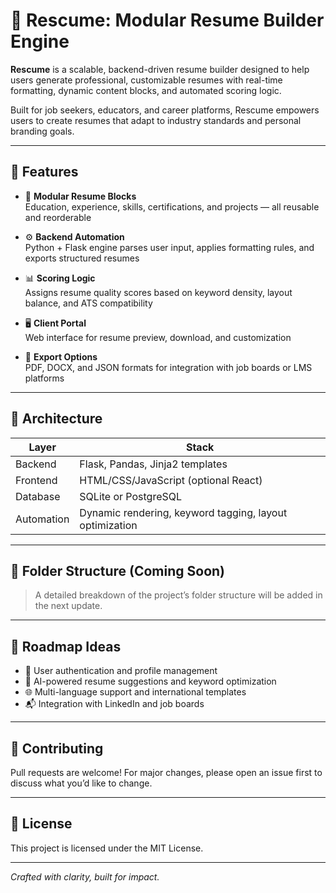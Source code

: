 # 📄 Rescume: Modular Resume Builder Engine

**Rescume** is a scalable, backend-driven resume builder designed to help users generate professional, customizable resumes with real-time formatting, dynamic content blocks, and automated scoring logic.

Built for job seekers, educators, and career platforms, Rescume empowers users to create resumes that adapt to industry standards and personal branding goals.

---

## 🚀 Features

- 🧩 **Modular Resume Blocks**  
  Education, experience, skills, certifications, and projects — all reusable and reorderable

- ⚙️ **Backend Automation**  
  Python + Flask engine parses user input, applies formatting rules, and exports structured resumes

- 📊 **Scoring Logic**  
  Assigns resume quality scores based on keyword density, layout balance, and ATS compatibility

- 🖥️ **Client Portal**  
  Web interface for resume preview, download, and customization

- 📄 **Export Options**  
  PDF, DOCX, and JSON formats for integration with job boards or LMS platforms

---

## 🧠 Architecture

| Layer      | Stack                                      |
|------------|--------------------------------------------|
| Backend    | Flask, Pandas, Jinja2 templates            |
| Frontend   | HTML/CSS/JavaScript (optional React)       |
| Database   | SQLite or PostgreSQL                       |
| Automation | Dynamic rendering, keyword tagging, layout optimization |

---

## 📁 Folder Structure (Coming Soon)

> A detailed breakdown of the project’s folder structure will be added in the next update.

---

## 📌 Roadmap Ideas

- 🔐 User authentication and profile management  
- 🧠 AI-powered resume suggestions and keyword optimization  
- 🌐 Multi-language support and international templates  
- 📬 Integration with LinkedIn and job boards

---

## 🤝 Contributing

Pull requests are welcome! For major changes, please open an issue first to discuss what you’d like to change.

---

## 📜 License

This project is licensed under the MIT License.

---

*Crafted with clarity, built for impact.*
